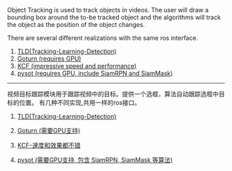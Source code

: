 Object Tracking is used to track objects in videos. The user will draw a bounding box around the to-be tracked object and the algorithms will track the object as the position of the object changes.

There are several different realizations with the same ros interface.
1. [TLD(Tracking-Learning-Detection)](https://github.com/generalized-intelligence/GAAS-Object-Tracking/tree/master/TLD)
2. [Goturn (requires GPU)](https://github.com/generalized-intelligence/GAAS-Object-Tracking/tree/master/GOTURN)
3. [KCF (impressive speed and performance)](https://github.com/generalized-intelligence/GAAS-Object-Tracking/tree/master/KCF)
4. [pysot (requires GPU, include SiamRPN and SiamMask)](https://github.com/generalized-intelligence/GAAS-Object-Tracking/tree/master/PYSOT)

---

视频目标跟踪模块用于跟踪视频中的目标。提供一个选框，算法自动跟踪选框中目标的位置。
有几种不同实现,共用一样的ros接口。

1. [TLD(Tracking-Learning-Detection)](https://github.com/generalized-intelligence/GAAS-Object-Tracking/tree/master/TLD)

2. [Goturn (需要GPU支持)](https://github.com/generalized-intelligence/GAAS-Object-Tracking/tree/master/GOTURN)

3. [KCF-速度和效果都不错](https://github.com/generalized-intelligence/GAAS-Object-Tracking/tree/master/KCF)

4. [pysot (需要GPU支持, 包含 SiamRPN, SiamMask 等算法)](https://github.com/generalized-intelligence/GAAS-Object-Tracking/tree/master/PYSOT)
